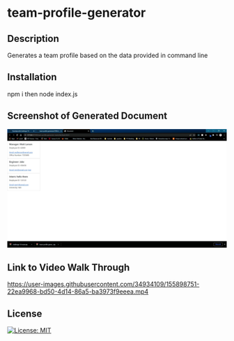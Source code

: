 # team-profile-generator


## Description

Generates a team profile based on the data provided in command line


## Installation

npm i then node index.js


## Screenshot of Generated Document

![App Screenshot](./assets/images/screenshot.JPG "App Screenshot")


## Link to Video Walk Through



https://user-images.githubusercontent.com/34934109/155898751-22ea9968-bd50-4d14-86a5-ba3973f9eeea.mp4



## License

[![License: MIT](https://img.shields.io/badge/License-MIT-yellow.svg)](https://opensource.org/licenses/MIT)
